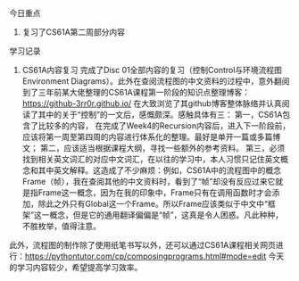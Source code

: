 今日重点
1. 复习了CS61A第二周部分内容

学习记录
1. CS61A内容复习
完成了Disc 01全部内容的复习（控制Control与环境流程图Environment Diagrams）。此外在查阅流程图的中文资料的过程中，意外翻阅到了三年前某大佬整理的CS61A课程第一阶段的知识点整理博客：https://github-3rr0r.github.io/ 
在大致浏览了其github博客整体脉络并认真阅读了其中的关于“控制”的一文后，感慨颇深。感触具体有三：
第一，CS61A包含了比较多的内容， 在完成了Week4的Recursion内容后，进入下一阶段前，应该将第一周至第四周的内容进行体系化的整理。最好是单开一篇或多篇博文；
第二，应该适当根据课程大纲，寻找一些额外的参考资料。
第三，必须找到相关英文词汇的对应中文词汇，在以往的学习中，本人习惯只记住英文概念和其中英文解释。这造成了不少麻烦：例如，CS61A中的流程图中的概念Frame（帧），我在查阅其他的中文资料时，看到了“帧”却没有反应过来它就是指Frame这一概念，因为在我的印象中，Frame只有在调用函数时才会添加，除此之外只有Global这一个Frame。所以Frame应该类似于中文中“框架”这一概念，但是它的通用翻译偏偏是“帧”，这真是令人困惑。凡此种种，不胜枚举，值得注意。

此外，流程图的制作除了使用纸笔书写以外，还可以通过CS61A课程相关网页进行：https://pythontutor.com/cp/composingprograms.html#mode=edit
今天的学习内容较少，希望提高学习效率。